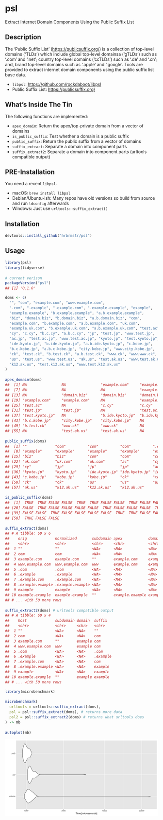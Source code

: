 
# psl

Extract Internet Domain Components Using the Public Suffix List

## Description

The ‘Public Suffix List’ (<https://publicsuffix.org/>) is a collection
of top-level domains (‘TLDs’) which include global top-level domainsa
(‘gTLDs’) such as ‘.com’ and ‘.net’; country top-level domains
(‘ccTLDs’) such as ‘.de’ and ‘.cn’; and, brand top-level domains such
as ‘.apple’ and ‘.google’. Tools are provided to extract internet domain
components using the public suffix list base data.

  - `libpsl`: <https://github.com/rockdaboot/libpsl>
  - Public Suffix List: <https://publicsuffix.org/>

## What’s Inside The Tin

The following functions are implemented:

  - `apex_domain`: Return the apex/top-private domain from a vector of
    domains
  - `is_public_suffix`: Test whether a domain is a public suffix
  - `public_suffix`: Return the public suffix from a vector of domains
  - `suffix_extract`: Separate a domain into component parts
  - `suffix_extract2`: Separate a domain into component parts (urltools
    compatible output)

## PRE-Installation

You need a recent `libpsl`.

  - macOS: `brew install libpsl`
  - Debian/Ubuntu-ish: Many repos have old versions so build from source
    and run `ldconfig` afterwards
  - Windows: Just use `urltools::suffix_extract()`

## Installation

``` r
devtools::install_github("hrbrmstr/psl")
```

## Usage

``` r
library(psl)
library(tidyverse)

# current verison
packageVersion("psl")
## [1] '0.1.0'
```

``` r
doms <- c(
  "", "com", "example.com", "www.example.com",
  ".com", ".example", ".example.com", ".example.example", "example",
  "example.example", "b.example.example", "a.b.example.example",
  "biz", "domain.biz", "b.domain.biz", "a.b.domain.biz", "com",
  "example.com", "b.example.com", "a.b.example.com", "uk.com",
  "example.uk.com", "b.example.uk.com", "a.b.example.uk.com", "test.ac",
  "cy", "c.cy", "b.c.cy", "a.b.c.cy", "jp", "test.jp", "www.test.jp",
  "ac.jp", "test.ac.jp", "www.test.ac.jp", "kyoto.jp", "test.kyoto.jp",
  "ide.kyoto.jp", "b.ide.kyoto.jp", "a.b.ide.kyoto.jp", "c.kobe.jp",
  "b.c.kobe.jp", "a.b.c.kobe.jp", "city.kobe.jp", "www.city.kobe.jp",
  "ck", "test.ck", "b.test.ck", "a.b.test.ck", "www.ck", "www.www.ck",
  "us", "test.us", "www.test.us", "ak.us", "test.ak.us", "www.test.ak.us",
  "k12.ak.us", "test.k12.ak.us", "www.test.k12.ak.us"
)

apex_domain(doms)
##  [1] NA                NA                "example.com"     "example.com"     NA                NA               
##  [7] NA                NA                NA                "example.example" "example.example" "example.example"
## [13] NA                "domain.biz"      "domain.biz"      "domain.biz"      NA                "example.com"    
## [19] "example.com"     "example.com"     NA                "example.uk.com"  "example.uk.com"  "example.uk.com" 
## [25] "test.ac"         NA                "c.cy"            "c.cy"            "c.cy"            NA               
## [31] "test.jp"         "test.jp"         NA                "test.ac.jp"      "test.ac.jp"      NA               
## [37] "test.kyoto.jp"   NA                "b.ide.kyoto.jp"  "b.ide.kyoto.jp"  NA                "b.c.kobe.jp"    
## [43] "b.c.kobe.jp"     "city.kobe.jp"    "city.kobe.jp"    NA                NA                "b.test.ck"      
## [49] "b.test.ck"       "www.ck"          "www.ck"          NA                "test.us"         "test.us"        
## [55] NA                "test.ak.us"      "test.ak.us"      NA                "test.k12.ak.us"  "test.k12.ak.us"

public_suffix(doms)
##  [1] ""             "com"          "com"          "com"          ".com"         ".example"     "com"         
##  [8] "example"      "example"      "example"      "example"      "example"      "biz"          "biz"         
## [15] "biz"          "biz"          "com"          "com"          "com"          "com"          "uk.com"      
## [22] "uk.com"       "uk.com"       "uk.com"       "ac"           "cy"           "cy"           "cy"          
## [29] "cy"           "jp"           "jp"           "jp"           "ac.jp"        "ac.jp"        "ac.jp"       
## [36] "kyoto.jp"     "kyoto.jp"     "ide.kyoto.jp" "ide.kyoto.jp" "ide.kyoto.jp" "c.kobe.jp"    "c.kobe.jp"   
## [43] "c.kobe.jp"    "kobe.jp"      "kobe.jp"      "ck"           "test.ck"      "test.ck"      "test.ck"     
## [50] "ck"           "ck"           "us"           "us"           "us"           "ak.us"        "ak.us"       
## [57] "ak.us"        "k12.ak.us"    "k12.ak.us"    "k12.ak.us"

is_public_suffix(doms)
##  [1]  TRUE  TRUE FALSE FALSE  TRUE  TRUE FALSE FALSE  TRUE FALSE FALSE FALSE  TRUE FALSE FALSE FALSE  TRUE FALSE FALSE
## [20] FALSE  TRUE FALSE FALSE FALSE FALSE  TRUE FALSE FALSE FALSE  TRUE FALSE FALSE  TRUE FALSE FALSE  TRUE FALSE  TRUE
## [39] FALSE FALSE  TRUE FALSE FALSE FALSE FALSE  TRUE  TRUE FALSE FALSE FALSE FALSE  TRUE FALSE FALSE  TRUE FALSE FALSE
## [58]  TRUE FALSE FALSE

suffix_extract(doms)
## # A tibble: 60 x 6
##    orig             normalized       subdomain apex            domain  suffix  
##    <chr>            <chr>            <chr>     <chr>           <chr>   <chr>   
##  1 ""               ""               <NA>      <NA>            <NA>    ""      
##  2 com              com              <NA>      <NA>            <NA>    com     
##  3 example.com      example.com      ""        example.com     example com     
##  4 www.example.com  www.example.com  www       example.com     example com     
##  5 .com             .com             <NA>      <NA>            <NA>    .com    
##  6 .example         .example         <NA>      <NA>            <NA>    .example
##  7 .example.com     .example.com     <NA>      <NA>            <NA>    com     
##  8 .example.example .example.example <NA>      <NA>            <NA>    example 
##  9 example          example          <NA>      <NA>            <NA>    example 
## 10 example.example  example.example  ""        example.example example example 
## # ... with 50 more rows

suffix_extract2(doms) # urltools compatible output
## # A tibble: 60 x 4
##    host             subdomain domain  suffix  
##    <chr>            <chr>     <chr>   <chr>   
##  1 ""               <NA>      <NA>    ""      
##  2 com              <NA>      <NA>    com     
##  3 example.com      ""        example com     
##  4 www.example.com  www       example com     
##  5 .com             <NA>      <NA>    .com    
##  6 .example         <NA>      <NA>    .example
##  7 .example.com     <NA>      <NA>    com     
##  8 .example.example <NA>      <NA>    example 
##  9 example          <NA>      <NA>    example 
## 10 example.example  ""        example example 
## # ... with 50 more rows
```

``` r
library(microbenchmark)

microbenchmark(
  urltools = urltools::suffix_extract(doms),
  psl = psl::suffix_extract(doms), # returns more data
  psl2 = psl::suffix_extract2(doms) # returns what urltools does
) -> mb

autoplot(mb)
```

<img src="README_files/figure-gfm/bench-1.png" width="960" />
